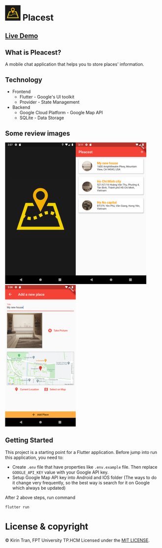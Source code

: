 # <img src="https://github.com/kien123456k/placest/blob/main/dev_assets/places.png?raw=true" width="50" height="50" /> Placest

## [Live Demo](https://www.youtube.com/watch?v=WIwrm7RfrpU)

## What is Pleacest?
A mobile chat application that helps you to store places' information.

## Technology
- Frontend
  - Flutter - Google's UI toolkit
  - Provider - State Management
- Backend
  - Google Cloud Platform - Google Map API
  - SQLite - Data Storage

## Some review images

<img src="./dev_assets/review_splash_screen.png" width="230" height="460" /><img src="./dev_assets/review_placesList_screen.png" width="230" height="460" /><img src="./dev_assets/review_addPlace_screen.png" width="230" height="460" />

## Getting Started

This project is a starting point for a Flutter application. Before jump into run this application, you need to:
- Create `.env` file that have properties like `.env.example` file. Then replace `GOOGLE_API_KEY` value with your Google API key.
- Setup Google Map API key into Android and IOS folder (The ways to do it change very frequently, so the best way is search for it on Google which always be updated)

After 2 above steps, run command
```
flutter run
```

# License & copyright

© Kirin Tran, FPT University TP.HCM
Licensed under the [MIT LICENSE](LICENSE).
